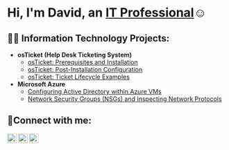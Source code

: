 <h1>Hi, I'm David, an <a href="https://linkedin.com/in/JaneDoe">IT Professional</a>☺</h1>

<h2>👨‍💻 Information Technology Projects:</h2>

- <b>osTicket (Help Desk Ticketing System)</b>
  - [osTicket: Prerequisites and Installation](https://github.com/David123890dd/osticket-prereqs)
  - [osTicket: Post-Installation Configuration](https://github.com/David123890dd/post-install-config)
  - [osTicket: Ticket Lifecycle Examples](https://github.com/David123890dd/ticket-lifecycle)
- <b>Microsoft Azure</b>
  - [Configuring Active Directory within Azure VMs](https://github.com/David123890dd/configure-ad)
  - [Network Security Groups (NSGs) and Inspecting Network Protocols](https://github.com/David123890dd/azure-network-protocols)

<h2>🤳Connect with me:</h2>

[<img align="left" alt="Josh | Twitter" width="22px" src="https://cdn.jsdelivr.net/npm/simple-icons@v3/icons/twitter.svg" />][twitter]
[<img align="left" alt="Josh | LinkedIn" width="22px" src="https://cdn.jsdelivr.net/npm/simple-icons@v3/icons/linkedin.svg" />][linkedin]
[<img align="left" alt="Josh | Instagram" width="22px" src="https://cdn.jsdelivr.net/npm/simple-icons@v3/icons/instagram.svg" />][instagram]

[twitter]: https://twitter.com/Jane
[instagram]: https://www.instagram.com/Jane
[linkedin]: https://linkedin.com/in/Jane
